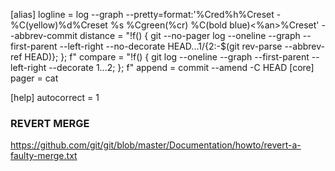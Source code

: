 [alias]
    logline = log --graph --pretty=format:'%Cred%h%Creset -%C(yellow)%d%Creset %s %Cgreen(%cr) %C(bold blue)<%an>%Creset' --abbrev-commit
    distance = "!f() { git --no-pager log --oneline --graph --first-parent --left-right --no-decorate HEAD...$1/${2:-$(git rev-parse --abbrev-ref HEAD)}; }; f"
    compare = "!f() { git log --oneline --graph --first-parent --left-right --decorate $1...$2; }; f"
    append = commit --amend -C HEAD
[core]
	pager = cat
	
[help]
	autocorrect = 1


### REVERT MERGE
https://github.com/git/git/blob/master/Documentation/howto/revert-a-faulty-merge.txt
